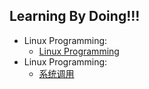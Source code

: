 ## Learning By Doing!!! 

* Linux Programming:
  * [Linux Programming](./LinuxProgramming/docs/readme.md)
* Linux Programming:
  * [系统调用](./OS/docs/01_syscall.md)